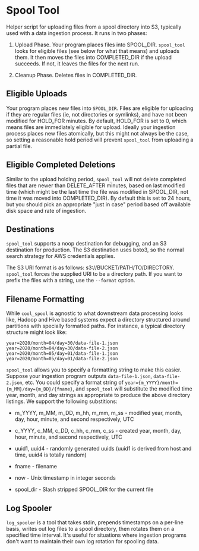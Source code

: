 # Spool Tool

Helper script for uploading files from a spool directory into S3,
typically used with a data ingestion process. It runs in two phases:

1. Upload Phase. Your program places files into
   SPOOL_DIR. `spool_tool` looks for eligible files (see below for
   what that means) and uploads them. It then moves the files into
   COMPLETED_DIR if the upload succeeds. If not, it leaves the files
   for the next run.

2. Cleanup Phase. Deletes files in COMPLETED_DIR.

## Eligible Uploads

Your program places new files into `SPOOL_DIR`. Files are eligible for
uploading if they are regular files (ie, not directories or symlinks),
and have not been modified for HOLD_FOR minutes. By default, HOLD_FOR
is set to 0, which means files are immediately eligible for
upload. Ideally your ingestion process places new files atomically,
but this might not always be the case, so setting a reasonable hold
period will prevent `spool_tool` from uploading a partial file.

## Eligible Completed Deletions

Similar to the upload holding period, `spool_tool` will not delete
completed files that are newer than DELETE_AFTER minutes, based on
last modified time (which might be the last time the file was modified
in SPOOL_DIR, not time it was moved into COMPLETED_DIR). By default
this is set to 24 hours, but you should pick an appropriate "just in
case" period based off available disk space and rate of ingestion.

## Destinations

`spool_tool` supports a noop destination for debugging, and an S3
destination for production. The S3 destination uses boto3, so the
normal search strategy for AWS credentials applies.

The S3 URI format is as follows:
s3://BUCKET/PATH/TO/DIRECTORY. `spool_tool` forces the supplied URI to
be a directory path. If you want to prefix the files with a string,
use the `--format` option.

## Filename Formatting

While `cool_spool` is agnostic to what downstream data processing
looks like, Hadoop and Hive based systems expect a directory
structured around partitions with specially formatted paths. For
instance, a typical directory structure might look like:

```
year=2020/month=04/day=30/data-file-1.json
year=2020/month=04/day=30/data-file-2.json
year=2020/month=05/day=01/data-file-1.json
year=2020/month=05/day=01/data-file-2.json
```

`spool_tool` allows you to specify a formatting string to make this
easier. Suppose your ingestion program outputs `data-file-1.json`,
`data-file-2.json`, etc. You could specify a format string of
`year={m_YYYY}/month={m_MM}/day={m_DD}/{fname}`, and `spool_tool` will
substitute the modified time year, month, and day strings as
appropriate to produce the above directory listings. We support the
following substitions:

- m_YYYY, m_MM, m_DD, m_hh, m_mm, m_ss - modified year, month, day,
  hour, minute, and second respectively, UTC

- c_YYYY, c_MM, c_DD, c_hh, c_mm, c_ss - created year, month, day,
  hour, minute, and second respectively, UTC

- uuid1, uuid4 - randomly generated uuids (uuid1 is derived from host
  and time, uuid4 is totally random)
  
- fname - filename

- now - Unix timestamp in integer seconds

- spool_dir - Slash stripped SPOOL_DIR for the current file

## Log Spooler

`log_spooler` is a tool that takes stdin, prepends timestamps on a
per-line basis, writes out log files to a spool directory, then
rotates them on a specified time interval. It's useful for situations
where ingestion programs don't want to maintain their own log rotation
for spooling data.
